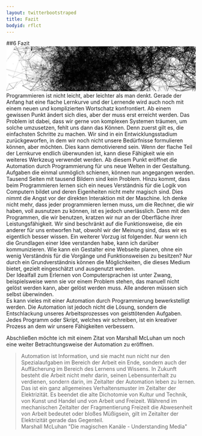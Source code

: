 ```yaml
---
layout: twitterbootstraped
title: Fazit
bodyid: rflct
---
```

<a name="06"></a>
##6 Fazit
![mt4d teaser fazit](images/mt4dteaser_fazit.jpg)
Programmieren ist nicht leicht, aber leichter als man denkt. Gerade der Anfang hat eine flache Lernkurve und der Lernende wird auch noch mit einem neuen und komplizierten Wortschatz konfrontiert. Ab einem gewissen Punkt ändert sich dies, aber der muss erst erreicht werden. Das Problem ist dabei, dass wir gerne von komplexen Systemen träumen, um solche umzusetzen, fehlt uns dann das Können. Denn zuerst gilt es, die einfachsten Schritte zu machen. Wir sind in ein Entwicklungsstadium zurückgeworfen, in dem wir noch nicht unsere Bedürfnisse formulieren können, aber möchten. Dies kann demotivierend sein. Wenn der flache Teil der Lernkurve endlich überwunden ist, kann diese Fähigkeit wie ein weiteres Werkzeug verwendet werden. Ab diesem Punkt eröffnet die Automation durch Programmierung für uns neue Welten in der Gestaltung. Aufgaben die einmal unmöglich schienen, können nun angegangen werden. Tausend Seiten mit tausend Bildern sind kein Problem. Hinzu kommt, dass beim Programmieren lernen sich ein neues Verständnis für die Logik von Computern bildet und deren Eigenheiten nicht mehr magisch sind. Dies nimmt die Angst vor der direkten Interaktion mit der Maschine. Ich denke nicht mehr, dass jeder programmieren lernen muss, um die Rechner, die wir haben, voll ausnutzen zu können, ist es jedoch unerlässlich. Denn mit den Programmen, die wir benutzen, kratzen wir nur an der Oberfläche ihrer Leistungsfähigkeit. Wir sind beschränkt auf die Funktionsweise, die ein anderer für uns entworfen hat, obwohl wir der Meinung sind, dass wir es eigentlich besser wissen. Ein weiterer Vorzug ist folgender. Nur wenn ich die Grundlagen einer Idee verstanden habe, kann ich darüber kommunizieren. Wie kann ein Gestalter eine Webseite planen, ohne ein wenig Verständnis für die Vorgänge und Funktionsweisen zu besitzen? Nur durch ein Grundverständnis können die Möglichkeiten, die dieses Medium bietet, gezielt eingeschätzt und ausgenutzt werden.  
Der Idealfall zum Erlernen von Computersprachen ist unter Zwang, beispielsweise wenn sie vor einem Problem stehen, das manuell nicht gelöst werden kann, aber gelöst werden muss. Alle anderen müssen sich selbst überwinden.  
Es kann vieles mit einer Automation durch Programmierung bewerkstelligt werden. Die Automation ist jedoch nicht die Lösung, sondern die Entschlackung unseres Arbeitsprozesses von geisttötenden Aufgaben. Jedes Programm oder Skript, welches wir schreiben, ist ein kreativer Prozess an dem wir unsere Fähigkeiten verbessern.  

Abschließen möchte ich mit einem Zitat von Marshall McLuhan um noch eine weiter Betrachtungsweise der Automation zu eröffnen.  

> Automation ist Information, und sie macht nun nicht nur den Spezialaufgaben im Bereich der Arbeit ein Ende, sondern auch der Auffächerung im Bereich des Lernens und Wissens. In Zukunft besteht die Arbeit nicht mehr darin, seinen Lebensunterhalt zu verdienen, sondern darin, im Zeitalter der Automation leben zu lernen. Das ist ein ganz allgemeines Verhaltensmuster im Zeitalter der Elektrizität. Es beendet die alte Dichotomie von Kultur und Technik, von Kunst und Handel und von Arbeit und Freizeit. Während im mechanischen Zeitalter der Fragmentierung Freizeit die Abwesenheit von Arbeit bedeutet oder bloßes Müßigsein, gilt im Zeitalter der Elektrizität gerade das Gegenteil.  
> Marshall McLuhan "Die magischen Kanäle - Understanding Media"
